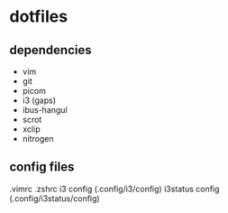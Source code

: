 # dotfiles

## dependencies
- vim
- git
- picom
- i3 (gaps)
- ibus-hangul 
- scrot
- xclip
- nitrogen

## config files
.vimrc
.zshrc
i3 config (.config/i3/config)
i3status config (.config/i3status/config)

